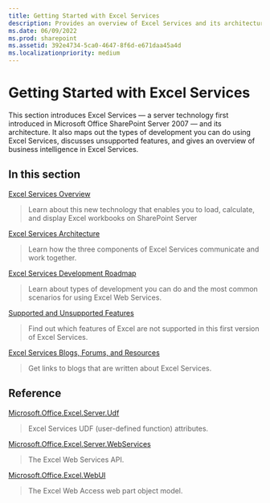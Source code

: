 ```yaml
---
title: Getting Started with Excel Services
description: Provides an overview of Excel Services and its architecture, and provides links to Excel Service articles and reference topics.
ms.date: 06/09/2022
ms.prod: sharepoint
ms.assetid: 392e4734-5ca0-4647-8f6d-e671daa45a4d
ms.localizationpriority: medium
---
```



# Getting Started with Excel Services

This section introduces Excel Services — a server technology first introduced in Microsoft Office SharePoint Server 2007 — and its architecture. It also maps out the types of development you can do using Excel Services, discusses unsupported features, and gives an overview of business intelligence in Excel Services.
  
    
    


## In this section


 [Excel Services Overview](excel-services-overview.md)
  
    
    
> Learn about this new technology that enables you to load, calculate, and display Excel workbooks on SharePoint Server
    
  
 [Excel Services Architecture](excel-services-architecture.md)
  
    
    
> Learn how the three components of Excel Services communicate and work together.
    
  
 [Excel Services Development Roadmap](excel-services-development-roadmap.md)
  
    
    
> Learn about types of development you can do and the most common scenarios for using Excel Web Services.
    
  
 [Supported and Unsupported Features](supported-and-unsupported-features.md)
  
    
    
> Find out which features of Excel are not supported in this first version of Excel Services.
    
  
 [Excel Services Blogs, Forums, and Resources](excel-services-blogs-forums-and-resources.md)
  
    
    
> Get links to blogs that are written about Excel Services.
    
  

## Reference


 [Microsoft.Office.Excel.Server.Udf](https://msdn.microsoft.com/library/Microsoft.Office.Excel.Server.Udf.aspx)
  
    
    
> Excel Services UDF (user-defined function) attributes.
    
  
 [Microsoft.Office.Excel.Server.WebServices](https://msdn.microsoft.com/library/Microsoft.Office.Excel.Server.WebServices.aspx)
  
    
    
> The Excel Web Services API.
    
  
 [Microsoft.Office.Excel.WebUI](https://msdn.microsoft.com/library/Microsoft.Office.Excel.WebUI.aspx)
  
    
    
> The Excel Web Access web part object model.
    
  

